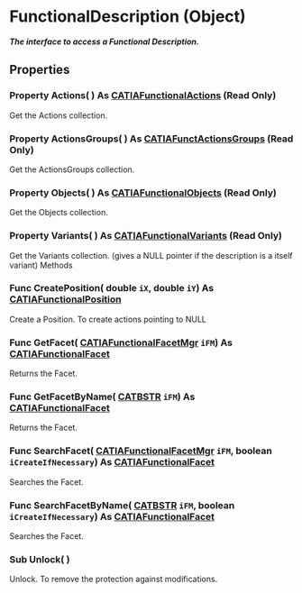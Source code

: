 # FunctionalDescription (Object)

**_The interface to access a Functional Description._**

## Properties

### Property **Actions**( ) As [CATIAFunctionalActions](../CATFunctSystemItf/interface_FunctionalActions_62210.md) (Read Only)

Get the Actions collection.  
### Property **ActionsGroups**( ) As [CATIAFunctActionsGroups](../CATFunctSystemItf/interface_FunctActionsGroups_70306.md) (Read Only)

Get the ActionsGroups collection.  
### Property **Objects**( ) As [CATIAFunctionalObjects](../CATFunctSystemItf/interface_FunctionalObjects_61835.md) (Read Only)

Get the Objects collection.  
### Property **Variants**( ) As [CATIAFunctionalVariants](../CATFunctSystemItf/interface_FunctionalVariants_70232.md) (Read Only)

Get the Variants collection.  (gives a NULL pointer if the description is a itself variant)  Methods

### Func **CreatePosition**( double  `iX`,  double  `iY`) As [CATIAFunctionalPosition](../CATFunctSystemItf/interface_FunctionalPosition_70756.md)

Create a Position.  To create actions pointing to NULL  
### Func **GetFacet**( [CATIAFunctionalFacetMgr](../CATFunctSystemItf/interface_FunctionalFacetMgr_67280.md)  `iFM`) As [CATIAFunctionalFacet](../CATFunctSystemItf/interface_FunctionalFacet_47340.md)

Returns the Facet.  
### Func **GetFacetByName**( [CATBSTR](../System/typedef_CATBSTR_8129.md)  `iFM`) As [CATIAFunctionalFacet](../CATFunctSystemItf/interface_FunctionalFacet_47340.md)

Returns the Facet.  
### Func **SearchFacet**( [CATIAFunctionalFacetMgr](../CATFunctSystemItf/interface_FunctionalFacetMgr_67280.md)  `iFM`,  boolean  `iCreateIfNecessary`) As [CATIAFunctionalFacet](../CATFunctSystemItf/interface_FunctionalFacet_47340.md)

Searches the Facet.  
### Func **SearchFacetByName**( [CATBSTR](../System/typedef_CATBSTR_8129.md)  `iFM`,  boolean  `iCreateIfNecessary`) As [CATIAFunctionalFacet](../CATFunctSystemItf/interface_FunctionalFacet_47340.md)

Searches the Facet.  
### Sub **Unlock**( )

Unlock.  To remove the protection against modifications.